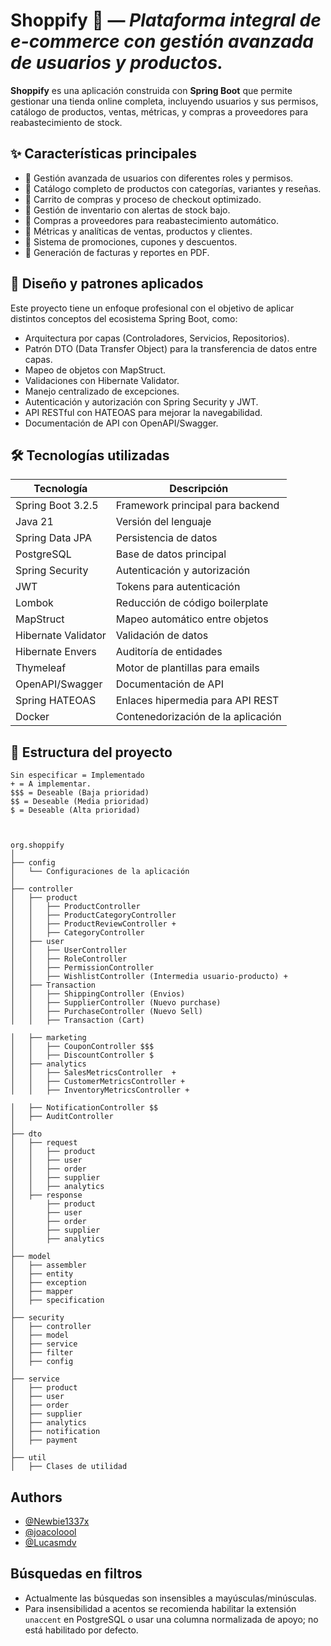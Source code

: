# Shoppify 🛒 — *Plataforma integral de e-commerce con gestión avanzada de usuarios y productos.*

**Shoppify** es una aplicación construida con **Spring Boot** que permite gestionar una tienda online completa, incluyendo usuarios y sus permisos, catálogo de productos, ventas, métricas, y compras a proveedores para reabastecimiento de stock.

## ✨ Características principales

- 🔹 Gestión avanzada de usuarios con diferentes roles y permisos.
- 🔹 Catálogo completo de productos con categorías, variantes y reseñas.
- 🔹 Carrito de compras y proceso de checkout optimizado.
- 🔹 Gestión de inventario con alertas de stock bajo.
- 🔹 Compras a proveedores para reabastecimiento automático.
- 🔹 Métricas y analíticas de ventas, productos y clientes.
- 🔹 Sistema de promociones, cupones y descuentos.
- 🔹 Generación de facturas y reportes en PDF.

## 🔧 Diseño y patrones aplicados

Este proyecto tiene un enfoque profesional con el objetivo de aplicar distintos conceptos del ecosistema Spring Boot, como:

- Arquitectura por capas (Controladores, Servicios, Repositorios).
- Patrón DTO (Data Transfer Object) para la transferencia de datos entre capas.
- Mapeo de objetos con MapStruct.
- Validaciones con Hibernate Validator.
- Manejo centralizado de excepciones.
- Autenticación y autorización con Spring Security y JWT.
- API RESTful con HATEOAS para mejorar la navegabilidad.
- Documentación de API con OpenAPI/Swagger.

## 🛠️ Tecnologías utilizadas

| Tecnología              | Descripción                                     |
|-------------------------|-------------------------------------------------|
| Spring Boot 3.2.5       | Framework principal para backend                |
| Java 21                 | Versión del lenguaje                            |
| Spring Data JPA         | Persistencia de datos                           |
| PostgreSQL              | Base de datos principal                         |
| Spring Security         | Autenticación y autorización                    |
| JWT                     | Tokens para autenticación                       |
| Lombok                  | Reducción de código boilerplate                 |
| MapStruct               | Mapeo automático entre objetos                  |
| Hibernate Validator     | Validación de datos                             |
| Hibernate Envers        | Auditoría de entidades                          |
| Thymeleaf               | Motor de plantillas para emails                 |
| OpenAPI/Swagger         | Documentación de API                            |
| Spring HATEOAS          | Enlaces hipermedia para API REST                |
| Docker                  | Contenedorización de la aplicación              |

## 📁 Estructura del proyecto
```plaintext
Sin especificar = Implementado
+ = A implementar.
$$$ = Deseable (Baja prioridad)
$$ = Deseable (Media prioridad)
$ = Deseable (Alta prioridad)



org.shoppify
│
├── config
│   └── Configuraciones de la aplicación
│
├── controller
│   ├── product
│   │   ├── ProductController 
│   │   ├── ProductCategoryController 
│   │   ├── ProductReviewController +
│   │   ├── CategoryController
│   ├── user
│   │   ├── UserController
│   │   ├── RoleController
│   │   ├── PermissionController
│   │   ├── WishlistController (Intermedia usuario-producto) +
│   ├── Transaction
│   │   ├── ShippingController (Envios)
│   │   ├── SupplierController (Nuevo purchase)
│   │   ├── PurchaseController (Nuevo Sell)
│   │   ├── Transaction (Cart)

│   ├── marketing
│   │   ├── CouponController $$$
│   │   ├── DiscountController $
│   ├── analytics
│   │   ├── SalesMetricsController  + 
│   │   ├── CustomerMetricsController +
│   │   ├── InventoryMetricsController +

│   ├── NotificationController $$
│   ├── AuditController
│
├── dto
│   ├── request
│   │   ├── product
│   │   ├── user
│   │   ├── order
│   │   ├── supplier
│   │   ├── analytics
│   ├── response
│       ├── product
│       ├── user
│       ├── order
│       ├── supplier
│       ├── analytics
│
├── model
│   ├── assembler
│   ├── entity
│   ├── exception
│   ├── mapper
│   ├── specification
│
├── security
│   ├── controller
│   ├── model
│   ├── service
│   ├── filter
│   ├── config
│
├── service
│   ├── product
│   ├── user
│   ├── order
│   ├── supplier
│   ├── analytics
│   ├── notification
│   ├── payment
│
├── util
│   ├── Clases de utilidad
```

## Authors

- [@Newbie1337x](https://github.com/Newbie1337x)
- [@joacoloool](https://github.com/joacoloool)
- [@Lucasmdv](https://github.com/Lucasmdv)

## Búsquedas en filtros

- Actualmente las búsquedas son insensibles a mayúsculas/minúsculas.
- Para insensibilidad a acentos se recomienda habilitar la extensión `unaccent` en PostgreSQL o usar una columna normalizada de apoyo; no está habilitado por defecto.
